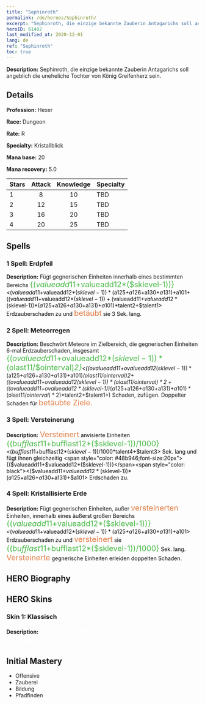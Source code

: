 ```yaml
---
title: "Sephinroth"
permalink: /de/heroes/Sephinroth/
excerpt: "Sephinroth, die einzige bekannte Zauberin Antagarichs soll angeblich die uneheliche Tochter von König Greifenherz sein."
heroID: 61402
last_modified_at: 2020-12-01
lang: de
ref: "Sephinroth"
toc: true
---
```

 **Description:** Sephinroth, die einzige bekannte Zauberin Antagarichs soll angeblich die uneheliche Tochter von König Greifenherz sein.
## Details
 **Profession:** Hexer

 **Race:** Dungeon

 **Rate:** R

 **Specialty:** Kristallblick

 **Mana base:** 20

 **Mana recovery:** 5.0


  | Stars   |     Attack     |    Knowledge   |      Specialty     |
  |---------|:---------------:|:---------------:|--------------------|
  |    1    | 8 | 10 | TBD |
  |    2    | 12 | 15 | TBD |
  |    3    | 16 | 20 | TBD |
  |    4    | 20 | 25 | TBD |

## Spells
### 1 Spell: Erdpfeil
 **Description:** Fügt gegnerischen Einheiten innerhalb eines bestimmten Bereichs <span style="color: #48b946;font-size:20px">{($valueadd11+$valueadd12*($sklevel-1))}</span><span style="color: black"><($valueadd11+$valueadd12*($sklevel-1))*($a125+$a126+$a130+$a131)+$a101+(($valueadd11+$valueadd12*($sklevel-1))+($valueadd11+$valueadd12*($sklevel-1))*($a125+$a126+$a130+$a131)+$a101)*$talent2+$talent1> Erdzauberschaden zu und <span style="color: #e07c44;font-size:20px">betäubt</span><span style="color: black"> sie 3 Sek. lang.

### 2 Spell: Meteorregen
 **Description:** Beschwört Meteore im Zielbereich, die gegnerischen Einheiten 6-mal Erdzauberschaden, insgesamt <span style="color: #48b946;font-size:20px">{($ovalueadd11+$ovalueadd12*($sklevel-1))*($olast11/$ointerval)*2}</span><span style="color: black"><(($ovalueadd11+$ovalueadd12*($sklevel-1))*($a125+$a126+$a130+$a131)+$a101)*($olast11/$ointerval)*2+(($ovalueadd11+$ovalueadd12*($sklevel-1))*($olast11/$ointerval)*2+(($ovalueadd11+$ovalueadd12*($sklevel-1))*($a125+$a126+$a130+$a131)+$a101)*($olast11/$ointerval)*2)*$talent2+$talent1>) Schaden, zufügen. Doppelter Schaden für <span style="color: #e07c44;font-size:20px">betäubte Ziele.</span><span style="color: black">

### 3 Spell: Versteinerung
 **Description:** <span style="color: #e07c44;font-size:20px">Versteinert</span><span style="color: black"> anvisierte Einheiten <span style="color: #48b946;font-size:20px">{($bufflast11+$bufflast12*($sklevel-1))/1000}</span><span style="color: black"><($bufflast11+$bufflast12*($sklevel-1))/1000*$talent4+$talent3> Sek. lang und fügt ihnen gleichzeitig <span style="color: #48b946;font-size:20px">{($valueadd11+$valueadd12*($sklevel-1))}</span><span style="color: black"><($valueadd11+$valueadd12*($sklevel-1))*($a125+$a126+$a130+$a131)+$a101> Erdschaden zu.

### 4 Spell: Kristallisierte Erde
 **Description:** Fügt gegnerischen Einheiten, außer <span style="color: #e07c44;font-size:20px">versteinerten</span><span style="color: black"> Einheiten, innerhalb eines äußerst großen Bereichs <span style="color: #48b946;font-size:20px">{($valueadd11+$valueadd12*($sklevel-1))}</span><span style="color: black"><($valueadd11+$valueadd12*($sklevel-1))*($a125+$a126+$a130+$a131)+$a101> Erdzauberschaden zu und <span style="color: #e07c44;font-size:20px">versteinert</span><span style="color: black"> sie <span style="color: #48b946;font-size:20px">{($bufflast11+$bufflast12*($sklevel-1))/1000}</span><span style="color: black"> Sek. lang. <span style="color: #e07c44;font-size:20px">Versteinerte</span><span style="color: black"> gegnerische Einheiten erleiden doppelten Schaden.


## HERO Biography

## HERO Skins
### Skin 1: **Klassisch**

 **Description:** <span style="color: #ffffff;font-size:20px">Ich bin die Prinzessin aus der Prophezeiung!</span>



## Initial Mastery
   - Offensive
   - Zauberei
   - Bildung
   - Pfadfinden
